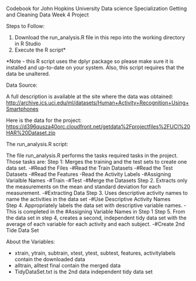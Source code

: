 Codebook for John Hopkins University Data science Specialization Getting and Cleaning Data Week 4 Project

Steps to Follow:
1.  Download the run_analysis.R file in this repo into the working directory in R Studio
2.  Execute the R script*

*Note - this R script uses the dplyr package so please make sure it is installed and up-to-date on your system.  Also, this script requires that the data be unaltered.

Data Source:

A full description is available at the site where the data was obtained: 
http://archive.ics.uci.edu/ml/datasets/Human+Activity+Recognition+Using+Smartphones 

Here is the data for the project:
https://d396qusza40orc.cloudfront.net/getdata%2Fprojectfiles%2FUCI%20HAR%20Dataset.zip  


The run_analysis.R script:

The file run_analysis.R performs the tasks required tasks in the project.  Those tasks are:
  Step 1:   Merges the training and the test sets to create one data set.
            -#Read the Files
              -#Read the Train Datasets
              -#Read the Test Datasets
              -#Read the Features
              -Read the Activity Labels
            -#Assigning Varialble Names
              -#Train
              -#Test
            -#Merge the Datasets
  Step 2.   Extracts only the measurements on the mean and standard deviation for each measurement. 
            -#Extracting Data
  Step 3.   Uses descriptive activity names to name the activities in the data set
            -#Use Descriptive Activity Names  
  Step 4.   Appropriately labels the data set with descriptive variable names.
            -This is completed in the #Assigning Variable Names in Step 1
  Step 5.   From the data set in step 4, creates a second, independent tidy data set with the average of each variable for each activity and each subject.
            -#Create 2nd Tide Data Set
            
About the Variables:
- xtrain, ytrain, subtrain, xtest, ytest, subtest, features, activitylabels contain the downloaded data
- alltrain, alltest final contain the merged data
- TidyDataSet.txt is the 2nd data independent tidy data set
